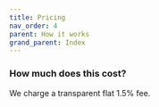 ```yaml
---
title: Pricing
nav_order: 4
parent: How it works
grand_parent: Index
---
```


### How much does this cost?

We charge a transparent flat 1.5% fee.
